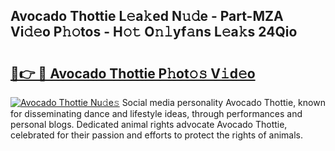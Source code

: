 ## Avocado Thottie L𝚎a𝚔ed N𝚞𝚍e - Part-MZA Vi𝚍𝚎o P𝚑𝚘tos - H𝚘𝚝 O𝚗𝚕yf𝚊ns L𝚎a𝚔s 24Qio

# <h2><a href="http://kf1fic.oniu.top/?m=Avocado+Thottie">🔗👉 🔴 Avocado Thottie P𝚑ot𝚘𝚜 V𝚒d𝚎o</a></h2>

[![Avocado Thottie Nu𝚍e𝚜](https://i.imgur.com/0qMVB7G.gif)](http://kf1fic.oniu.top/?m=Avocado+Thottie)
Social media personality Avocado Thottie, known for disseminating dance and lifestyle ideas, through performances and personal blogs. Dedicated animal rights advocate Avocado Thottie, celebrated for their passion and efforts to protect the rights of animals.  
